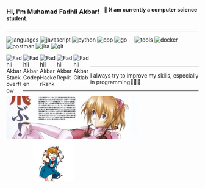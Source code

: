 ### Hi, I'm Muhamad Fadhli Akbar! &nbsp;&nbsp;<sup>👾 &#12299;I am currently a computer science student.</sup>

---

![languages](https://img.shields.io/static/v1?label=&message=Languages:&color=111&style=flat-square)
![javascript](https://img.shields.io/static/v1?logo=javascript&label=&message=Javascript&color=36465D&logoColor=AAA&style=flat-square)
![python](https://img.shields.io/static/v1?logo=python&label=&message=Python&color=36465D&logoColor=AAA&style=flat-square)
![cpp](https://img.shields.io/static/v1?logo=cplusplus&label=&message=CPP&color=36465D&logoColor=AAA&style=flat-square&link=)
![go](https://img.shields.io/static/v1?logo=go&label=&message=Go&color=36465D&logoColor=AAA&style=flat-square&link=)
&nbsp;&nbsp;&nbsp;
![tools](https://img.shields.io/static/v1?label=&message=Tools:&color=111&style=flat-square)
![docker](https://img.shields.io/static/v1?logo=docker&label=&message=Docker&color=36465D&logoColor=AAA&style=flat-square)
![postman](https://img.shields.io/static/v1?logo=postman&label=&message=Postman&color=36465D&logoColor=AAA&style=flat-square)
![jira](https://img.shields.io/static/v1?logo=jira&label=&message=Jira&color=36465D&logoColor=AAA&style=flat-square)
![git](https://img.shields.io/static/v1?logo=git&label=&message=Git&color=36465D&logoColor=AAA&style=flat-square)
&nbsp;&nbsp;&nbsp;

<!-- Link to Sosial Media -->

<!-- ![github](https://img.shields.io/static/v1?logo=github&label=&message=Github&color=111&logoColor=fff&style=flat-square)
![postman](https://img.shields.io/static/v1?logo=postman&label=&message=Github&color=111&logoColor=fff&style=flat-square)
![postman](https://img.shields.io/static/v1?logo=postman&label=&message=Github&color=111&logoColor=fff&style=flat-square)
![postman](https://img.shields.io/static/v1?logo=postman&label=&message=Github&color=111&logoColor=fff&style=flat-square) -->

<a href="https://stackoverflow.com/users/19853138/fdhliakbar">
  <img align="left" width="44px" alt="Fadhli Akbar Stackoverflow" src="https://img.shields.io/static/v1?logo=stackoverflow&label=&message= &color=111&logoColor=fff&style=flat-square&" />
</a>
<a href="https://codepen.io/fdhliakbar">
  <img align="left" width="44px" alt="Fadhli Akbar Codepen" src="https://img.shields.io/static/v1?logo=codepen&label=&message= &color=111&logoColor=fff&style=flat-square&" />
</a>
<a href="https://www.hackerrank.com/fadhliakbar125?hr_r=1">
  <img align="left" width="44px" alt="Fadhli Akbar HackerRank" src="https://img.shields.io/static/v1?logo=hackerrank&label=&message= &color=111&logoColor=fff&style=flat-square&" />
</a>
<a href="https://replit.com/@fdhliakbar">
  <img align="left" width="44px" alt="Fadhli Akbar Replit" src="https://img.shields.io/static/v1?logo=replit&label=&message= &color=111&logoColor=fff&style=flat-square&" />
</a>
<a href="https://gitlab.com/fdhliakbar">
  <img align="left" width="44px" alt="Fadhli Akbar Gitlab" src="https://img.shields.io/static/v1?logo=gitlab&label=&message= &color=111&logoColor=fff&style=flat-square&" />
</a>
<br>

---

I always try to improve my skills, especially in programming🧑🏻‍💻

---

<img src="./Assets/banner.jpeg" alt="Asuka langley banner" width="68%"><img src="./Assets/asuka.gif" alt="Asuka gif" height="108px" style="padding-left:70px">
